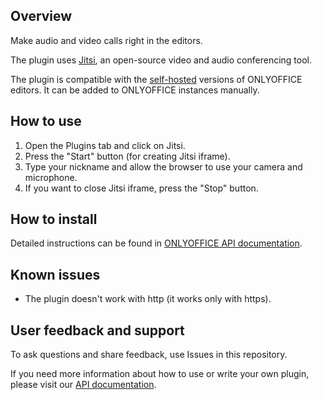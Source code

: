 ## Overview

Make audio and video calls right in the editors.

The plugin uses [Jitsi](https://jitsi.org/), an open-source video and audio conferencing tool. 

The plugin is compatible with the [self-hosted](https://github.com/ONLYOFFICE/DocumentServer) versions of ONLYOFFICE editors. It can be added to ONLYOFFICE instances manually.

## How to use

1. Open the Plugins tab and click on Jitsi.
2. Press the "Start" button (for creating Jitsi iframe).
3. Type your nickname and allow the browser to use your camera and microphone.
3. If you want to close Jitsi iframe, press the "Stop" button.

## How to install

Detailed instructions can be found in [ONLYOFFICE API documentation](https://api.onlyoffice.com/docs/plugin-and-macros/tutorials/installing/).

## Known issues

* The plugin doesn't work with http (it works only with https).

## User feedback and support

To ask questions and share feedback, use Issues in this repository.

If you need more information about how to use or write your own plugin, please visit our [API documentation](https://api.onlyoffice.com/docs/plugin-and-macros/get-started/overview/).


